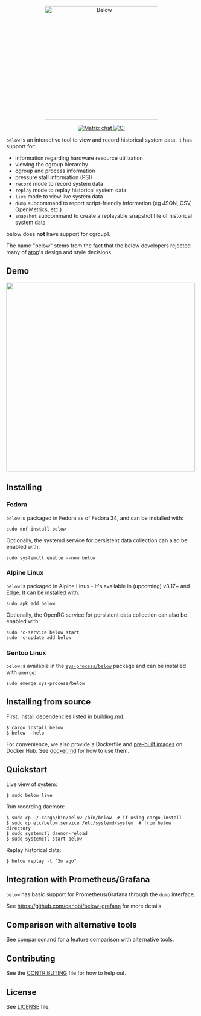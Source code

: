 <div align="center">
  <p>
    <img width=300 src="https://github.com/facebookincubator/below/blob/main/img/below_logo_horizontal.png" align="center" alt="Below" />
  </p>
</div>

<div align="center">
  <p>
    <a href="https://matrix.to/#/#below:matrix.org">
      <img alt="Matrix chat" src="https://img.shields.io/matrix/below:matrix.org" />
    </a>
    <a href="https://github.com/facebookincubator/below/actions?query=workflow%3ACI+branch%3Amain+">
      <img alt="CI" src="https://github.com/facebookincubator/below/workflows/CI/badge.svg" />
    </a>
  </p>
</div>

`below` is an interactive tool to view and record historical system data. It
has support for:

* information regarding hardware resource utilization
* viewing the cgroup hierarchy
* cgroup and process information
* pressure stall information (PSI)
* `record` mode to record system data
* `replay` mode to replay historical system data
* `live` mode to view live system data
* `dump` subcommand to report script-friendly information (eg JSON, CSV, OpenMetrics, etc.)
* `snapshot` subcommand to create a replayable snapshot file of historical system data

below does **not** have support for cgroup1.

The name "below" stems from the fact that the below developers rejected many
of [atop](https://linux.die.net/man/1/atop)'s design and style decisions.

## Demo

<a href="https://asciinema.org/a/355506">
<img src="https://asciinema.org/a/355506.svg" width="500">
</a>

## Installing

### Fedora

`below` is packaged in Fedora as of Fedora 34, and can be installed with:

```shell
sudo dnf install below
```

Optionally, the systemd service for persistent data collection can also be
enabled with:

```shell
sudo systemctl enable --now below
```

### Alpine Linux

`below` is packaged in Alpine Linux - it's available in (upcoming) v3.17+ and
Edge. It can be installed with:

```shell
sudo apk add below
```

Optionally, the OpenRC service for persistent data collection can also be
enabled with:

```shell
sudo rc-service below start
sudo rc-update add below
```

### Gentoo Linux
`below` is available in the
[`sys-process/below`](https://packages.gentoo.org/packages/sys-process/below)
package and can be installed with `emerge`:

```shell
sudo emerge sys-process/below
```

## Installing from source

First, install dependencies listed in [building.md](docs/building.md).

```shell
$ cargo install below
$ below --help
```

For convenience, we also provide a Dockerfile and
[pre-built images](https://hub.docker.com/r/below/below) on Docker Hub.
See [docker.md](docs/docker.md) for how to use them.

## Quickstart

Live view of system:

```shell
$ sudo below live
```

Run recording daemon:

```shell
$ sudo cp ~/.cargo/bin/below /bin/below  # if using cargo-install
$ sudo cp etc/below.service /etc/systemd/system  # from below directory
$ sudo systemctl daemon-reload
$ sudo systemctl start below
```

Replay historical data:

```shell
$ below replay -t "3m ago"
```

## Integration with Prometheus/Grafana

`below` has basic support for Prometheus/Grafana through the `dump` interface.

See https://github.com/danobi/below-grafana for more details.

## Comparison with alternative tools

See [comparison.md](docs/comparison.md) for a feature comparison
with alternative tools.

## Contributing

See the [CONTRIBUTING](CONTRIBUTING.md) file for how to help out.

## License

See [LICENSE](LICENSE) file.
